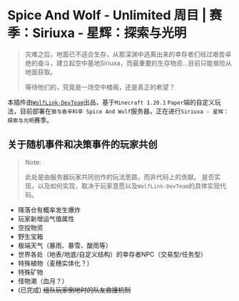 # Spice And Wolf - Unlimited 周目 | 赛季：Siriuxa - 星辉：探索与光明

> 灾难之后，地面已不适合生存，从那深渊中逃离出来的幸存者们经过艰苦卓绝的奋斗，建立起空中基地Siriuxa，而最重要的生存物资...目前只能冒险从地面获取。
> 
> 等待他们的，究竟是一场空中楼阁，还是真正的希望？

本插件由[`WolfLink-DevTeam`](https://github.com/WolfLink-DevTeam)出品，基于`Minecraft 1.20.1` `Paper`端的自定义玩法，目前部署在`狼与香辛料亭 Spice And Wolf`服务器，正在进行`Siriuxa - 星辉：探索与光明`赛季。

## 关于随机事件和决策事件的玩家共创
> Note:
> 
> 此处是由服务器玩家共同创作的玩法思路，而非代码上的贡献。
> 是否实现，以及如何实现，取决于玩家意愿以及`WolfLink-DevTeam`的具体实现代码。

- 降落仓有概率发生爆炸
- 玩家新增运气值属性
- 空投物资
- 野生宝箱
- 极端天气（暴雨、暴雪、酸雨等）
- 世界各处（地表/地底/自定义结构）的幸存者NPC（交易型/任务型）
- 特殊植物（麦穗实体化？）
- 特殊矿物
- 怪物潮（血月？）
- (已完成) ~~组队玩家倒地时的队友救援机制~~
